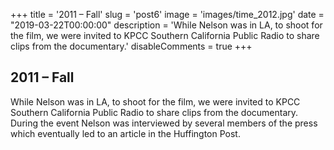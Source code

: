 +++
title = '2011 – Fall'
slug = 'post6'
image = 'images/time_2012.jpg'
date = "2019-03-22T00:00:00"
description = 'While Nelson was in LA, to shoot for the film, we were invited to KPCC Southern California Public Radio to share clips from the documentary.'
disableComments = true
+++
## 2011 – Fall

While Nelson was in LA, to shoot for the film, we were invited to KPCC Southern California Public Radio to share clips from the documentary. During the event Nelson was interviewed by several members of the press which eventually led to an article in the Huffington Post.